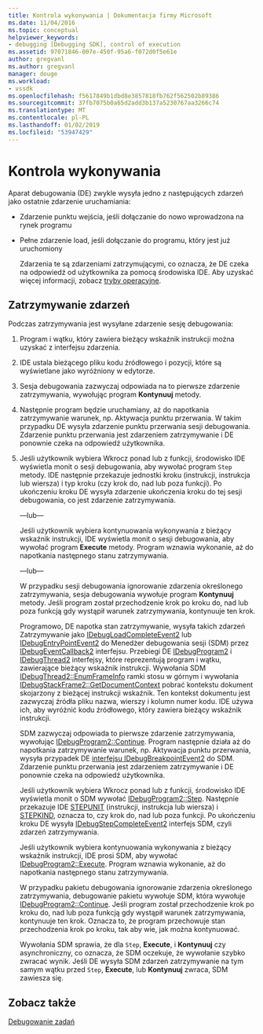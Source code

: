 ```yaml
---
title: Kontrola wykonywania | Dokumentacja firmy Microsoft
ms.date: 11/04/2016
ms.topic: conceptual
helpviewer_keywords:
- debugging [Debugging SDK], control of execution
ms.assetid: 97071846-007e-450f-95a6-f072d0f5e61e
author: gregvanl
ms.author: gregvanl
manager: douge
ms.workload:
- vssdk
ms.openlocfilehash: f5617849b1dbd8e3857818fb762f562502b89386
ms.sourcegitcommit: 37fb7075b0a65d2add3b137a5230767aa3266c74
ms.translationtype: MT
ms.contentlocale: pl-PL
ms.lasthandoff: 01/02/2019
ms.locfileid: "53947429"
---
```

# <a name="control-of-execution"></a>Kontrola wykonywania
Aparat debugowania (DE) zwykle wysyła jedno z następujących zdarzeń jako ostatnie zdarzenie uruchamiania:  
  
- Zdarzenie punktu wejścia, jeśli dołączanie do nowo wprowadzona na rynek programu  
  
- Pełne zdarzenie load, jeśli dołączanie do programu, który jest już uruchomiony  
  
  Zdarzenia te są zdarzeniami zatrzymującymi, co oznacza, że DE czeka na odpowiedź od użytkownika za pomocą środowiska IDE. Aby uzyskać więcej informacji, zobacz [tryby operacyjne](../../extensibility/debugger/operational-modes.md).  
  
## <a name="stopping-event"></a>Zatrzymywanie zdarzeń  
 Podczas zatrzymywania jest wysyłane zdarzenie sesję debugowania:  
  
1. Program i wątku, który zawiera bieżący wskaźnik instrukcji można uzyskać z interfejsu zdarzenia.  
  
2. IDE ustala bieżącego pliku kodu źródłowego i pozycji, które są wyświetlane jako wyróżniony w edytorze.  
  
3. Sesja debugowania zazwyczaj odpowiada na to pierwsze zdarzenie zatrzymywania, wywołując program **Kontynuuj** metody.  
  
4. Następnie program będzie uruchamiany, aż do napotkania zatrzymywanie warunek, np. Aktywacja punktu przerwania. W takim przypadku DE wysyła zdarzenie punktu przerwania sesji debugowania. Zdarzenie punktu przerwania jest zdarzeniem zatrzymywanie i DE ponownie czeka na odpowiedź użytkownika.  
  
5. Jeśli użytkownik wybiera Wkrocz ponad lub z funkcji, środowisko IDE wyświetla monit o sesji debugowania, aby wywołać program `Step` metody. IDE następnie przekazuje jednostki kroku (instrukcji, instrukcja lub wiersza) i typ kroku (czy krok do, nad lub poza funkcji). Po ukończeniu kroku DE wysyła zdarzenie ukończenia kroku do tej sesji debugowania, co jest zdarzenie zatrzymywania.  
  
    —lub—  
  
    Jeśli użytkownik wybiera kontynuowania wykonywania z bieżący wskaźnik instrukcji, IDE wyświetla monit o sesji debugowania, aby wywołać program **Execute** metody. Program wznawia wykonanie, aż do napotkania następnego stanu zatrzymywania.  
  
    —lub—  
  
    W przypadku sesji debugowania ignorowanie zdarzenia określonego zatrzymywania, sesja debugowania wywołuje program **Kontynuuj** metody. Jeśli program został przechodzenie krok po kroku do, nad lub poza funkcją gdy wystąpił warunek zatrzymywania, kontynuuje ten krok.  
  
   Programowo, DE napotka stan zatrzymywanie, wysyła takich zdarzeń Zatrzymywanie jako [IDebugLoadCompleteEvent2](../../extensibility/debugger/reference/idebugloadcompleteevent2.md) lub [IDebugEntryPointEvent2](../../extensibility/debugger/reference/idebugentrypointevent2.md) do Menedżer debugowania sesji (SDM) przez [IDebugEventCallback2](../../extensibility/debugger/reference/idebugeventcallback2.md) interfejsu. Przebiegi DE [IDebugProgram2](../../extensibility/debugger/reference/idebugprogram2.md) i [IDebugThread2](../../extensibility/debugger/reference/idebugthread2.md) interfejsy, które reprezentują program i wątku, zawierające bieżący wskaźnik instrukcji. Wywołania SDM [IDebugThread2::EnumFrameInfo](../../extensibility/debugger/reference/idebugthread2-enumframeinfo.md) ramki stosu w górnym i wywołania [IDebugStackFrame2::GetDocumentContext](../../extensibility/debugger/reference/idebugstackframe2-getdocumentcontext.md) pobrać kontekstu dokument skojarzony z bieżącej instrukcji wskaźnik. Ten kontekst dokumentu jest zazwyczaj źródła pliku nazwa, wierszy i kolumn numer kodu. IDE używa ich, aby wyróżnić kodu źródłowego, który zawiera bieżący wskaźnik instrukcji.  
  
   SDM zazwyczaj odpowiada to pierwsze zdarzenie zatrzymywania, wywołując [IDebugProgram2::Continue](../../extensibility/debugger/reference/idebugprogram2-continue.md). Program następnie działa aż do napotkania zatrzymywanie warunek, np. Aktywacja punktu przerwania, wysyła przypadek DE [interfejsu IDebugBreakpointEvent2](../../extensibility/debugger/reference/idebugbreakpointevent2.md) do SDM. Zdarzenie punktu przerwania jest zdarzeniem zatrzymywanie i DE ponownie czeka na odpowiedź użytkownika.  
  
   Jeśli użytkownik wybiera Wkrocz ponad lub z funkcji, środowisko IDE wyświetla monit o SDM wywołać [IDebugProgram2::Step](../../extensibility/debugger/reference/idebugprogram2-step.md). Następnie przekazuje IDE [STEPUNIT](../../extensibility/debugger/reference/stepunit.md) (instrukcji, instrukcja lub wiersza) i [STEPKIND](../../extensibility/debugger/reference/stepkind.md), oznacza to, czy krok do, nad lub poza funkcji. Po ukończeniu kroku DE wysyła [IDebugStepCompleteEvent2](../../extensibility/debugger/reference/idebugstepcompleteevent2.md) interfejs SDM, czyli zdarzeń zatrzymywania.  
  
   Jeśli użytkownik wybiera kontynuowania wykonywania z bieżący wskaźnik instrukcji, IDE prosi SDM, aby wywołać [IDebugProgram2::Execute](../../extensibility/debugger/reference/idebugprogram2-execute.md). Program wznawia wykonanie, aż do napotkania następnego stanu zatrzymywania.  
  
   W przypadku pakietu debugowania ignorowanie zdarzenia określonego zatrzymywania, debugowanie pakietu wywołuje SDM, która wywołuje [IDebugProgram2::Continue](../../extensibility/debugger/reference/idebugprogram2-continue.md). Jeśli program został przechodzenie krok po kroku do, nad lub poza funkcją gdy wystąpił warunek zatrzymywania, kontynuuje ten krok. Oznacza to, że program przechowuje stan przechodzenia krok po kroku, tak aby wie, jak można kontynuować.  
  
   Wywołania SDM sprawia, że dla `Step`, **Execute**, i **Kontynuuj** czy asynchroniczny, co oznacza, że SDM oczekuje, że wywołanie szybko zwracać wynik. Jeśli DE wysyła SDM zdarzeń zatrzymywanie na tym samym wątku przed `Step`, **Execute**, lub **Kontynuuj** zwraca, SDM zawiesza się.  
  
## <a name="see-also"></a>Zobacz także  
 [Debugowanie zadań](../../extensibility/debugger/debugging-tasks.md)